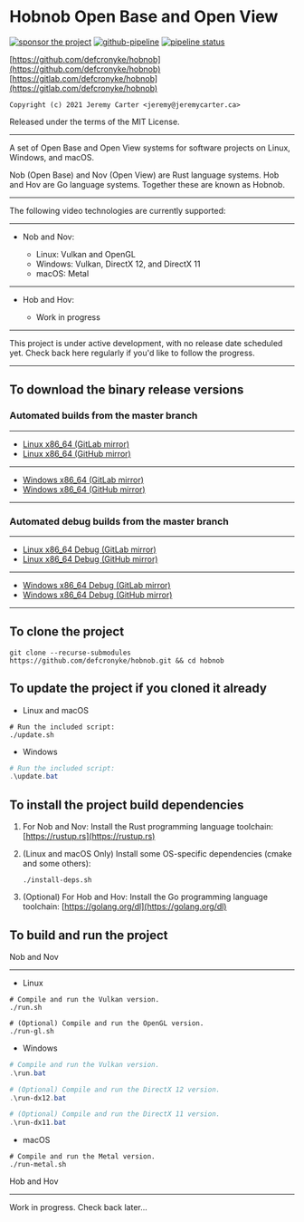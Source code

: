 # Hobnob Open Base and Open View

[![sponsor the project](https://img.shields.io/static/v1?label=Sponsor&message=%E2%9D%A4&logo=GitHub&link=https://github.com/sponsors/defcronyke)](https://github.com/sponsors/defcronyke) [![github-pipeline](https://github.com/defcronyke/hobnob/workflows/github-pipeline/badge.svg)](https://github.com/defcronyke/hobnob/actions) [![pipeline status](https://gitlab.com/defcronyke/hobnob/badges/master/pipeline.svg)](https://gitlab.com/defcronyke/hobnob/-/pipelines)

[https://github.com/defcronyke/hobnob](https://github.com/defcronyke/hobnob)  
[https://gitlab.com/defcronyke/hobnob](https://gitlab.com/defcronyke/hobnob)

`Copyright (c) 2021 Jeremy Carter <jeremy@jeremycarter.ca>`

Released under the terms of the MIT License.

---

A set of Open Base and Open View systems for software
projects on Linux, Windows, and macOS.

Nob (Open Base) and Nov (Open View) are Rust language
systems. Hob and Hov are Go language systems. Together
these are known as Hobnob.

---

The following video technologies are currently supported:

---

- Nob and Nov:

  - Linux: Vulkan and OpenGL
  - Windows: Vulkan, DirectX 12, and DirectX 11
  - macOS: Metal

---

- Hob and Hov:

  - Work in progress

---

This project is under active development, with no
release date scheduled yet. Check back here regularly
if you'd like to follow the progress.

---

## To download the binary release versions

### Automated builds from the master branch

---

- [Linux x86_64 (GitLab mirror)](https://gitlab.com/defcronyke/hobnob/-/jobs/artifacts/master/download?job=release-linux-x86_64)
- [Linux x86_64 (GitHub mirror)](https://tinyurl.com/github-artifact?repo=defcronyke/hobnob&file=hobnob-release-linux-x86_64)

---

- [Windows x86_64 (GitLab mirror)](https://gitlab.com/defcronyke/hobnob/-/jobs/artifacts/master/download?job=release-windows-x86_64)
- [Windows x86_64 (GitHub mirror)](https://tinyurl.com/github-artifact?repo=defcronyke/hobnob&file=hobnob-release-windows-x86_64)

---

### Automated debug builds from the master branch

---

- [Linux x86_64 Debug (GitLab mirror)](https://gitlab.com/defcronyke/hobnob/-/jobs/artifacts/master/download?job=debug-linux-x86_64)
- [Linux x86_64 Debug (GitHub mirror)](https://tinyurl.com/github-artifact?repo=defcronyke/hobnob&file=hobnob-debug-linux-x86_64)

---

- [Windows x86_64 Debug (GitLab mirror)](https://gitlab.com/defcronyke/hobnob/-/jobs/artifacts/master/download?job=debug-windows-x86_64)
- [Windows x86_64 Debug (GitHub mirror)](https://tinyurl.com/github-artifact?repo=defcronyke/hobnob&file=hobnob-debug-windows-x86_64)

---

## To clone the project

```shell
git clone --recurse-submodules https://github.com/defcronyke/hobnob.git && cd hobnob
```

## To update the project if you cloned it already

- Linux and macOS

```shell
# Run the included script:
./update.sh
```

- Windows

```powershell
# Run the included script:
.\update.bat
```

## To install the project build dependencies

1. For Nob and Nov: Install the Rust programming language
   toolchain:
   [https://rustup.rs](https://rustup.rs)

2. (Linux and macOS Only) Install some OS-specific
   dependencies (cmake and some others):

   ```shell
   ./install-deps.sh
   ```

3. (Optional) For Hob and Hov: Install the Go programming
   language toolchain:
   [https://golang.org/dl](https://golang.org/dl)

## To build and run the project

Nob and Nov

---

- Linux

```shell
# Compile and run the Vulkan version.
./run.sh

# (Optional) Compile and run the OpenGL version.
./run-gl.sh
```

- Windows

```powershell
# Compile and run the Vulkan version.
.\run.bat

# (Optional) Compile and run the DirectX 12 version.
.\run-dx12.bat

# (Optional) Compile and run the DirectX 11 version.
.\run-dx11.bat
```

- macOS

```shell
# Compile and run the Metal version.
./run-metal.sh
```

Hob and Hov

---

Work in progress. Check back later...

